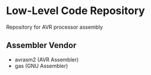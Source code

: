 # Low-Level Code Repository

Repository for AVR processor assembly

## Assembler Vendor

- avrasm2 (AVR Assembler)
- gas (GNU Assembler)